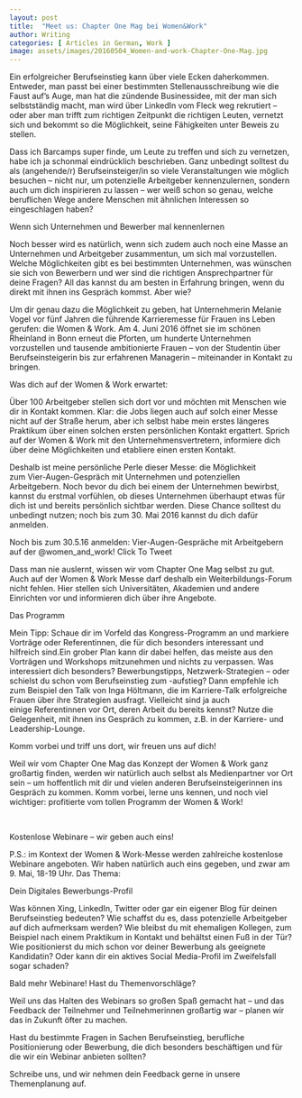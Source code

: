 ```yaml
---
layout: post
title:  "Meet us: Chapter One Mag bei Women&Work"
author: Writing
categories: [ Articles in German, Work ]
image: assets/images/20160504_Women-and-work-Chapter-One-Mag.jpg
---
```



Ein erfolgreicher Berufseinstieg kann über viele Ecken daherkommen. Entweder, man passt bei einer bestimmten Stellenausschreibung wie die Faust auf’s Auge, man hat die zündende Businessidee, mit der man sich selbstständig macht, man wird über LinkedIn vom Fleck weg rekrutiert – oder aber man trifft zum richtigen Zeitpunkt die richtigen Leuten, vernetzt sich und bekommt so die Möglichkeit, seine Fähigkeiten unter Beweis zu stellen.

Dass ich Barcamps super finde, um Leute zu treffen und sich zu vernetzen, habe ich ja schonmal eindrücklich beschrieben. Ganz unbedingt solltest du als (angehende/r) Berufseinsteiger/in so viele Veranstaltungen wie möglich besuchen – nicht nur, um potenzielle Arbeitgeber kennenzulernen, sondern auch um dich inspirieren zu lassen – wer weiß schon so genau, welche beruflichen Wege andere Menschen mit ähnlichen Interessen so eingeschlagen haben?

Wenn sich Unternehmen und Bewerber mal kennenlernen

Noch besser wird es natürlich, wenn sich zudem auch noch eine Masse an Unternehmen und Arbeitgeber zusammentun, um sich mal vorzustellen. Welche Möglichkeiten gibt es bei bestimmten Unternehmen, was wünschen sie sich von Bewerbern und wer sind die richtigen Ansprechpartner für deine Fragen? All das kannst du am besten in Erfahrung bringen, wenn du direkt mit ihnen ins Gespräch kommst. Aber wie?

Um dir genau dazu die Möglichkeit zu geben, hat Unternehmerin Melanie Vogel vor fünf Jahren die führende Karrieremesse für Frauen ins Leben gerufen: die Women & Work. Am 4. Juni 2016 öffnet sie im schönen Rheinland in Bonn erneut die Pforten, um hunderte Unternehmen vorzustellen und tausende ambitionierte Frauen – von der Studentin über Berufseinsteigerin bis zur erfahrenen Managerin – miteinander in Kontakt zu bringen.

Was dich auf der Women & Work erwartet:

Über 100 Arbeitgeber stellen sich dort vor und möchten mit Menschen wie dir in Kontakt kommen. Klar: die Jobs liegen auch auf solch einer Messe nicht auf der Straße herum, aber ich selbst habe mein erstes längeres Praktikum über einen solchen ersten persönlichen Kontakt ergattert. Sprich auf der Women & Work mit den Unternehmensvertretern, informiere dich über deine Möglichkeiten und etabliere einen ersten Kontakt.

Deshalb ist meine persönliche Perle dieser Messe: die Möglichkeit zum Vier-Augen-Gespräch mit Unternehmen und potenziellen Arbeitgebern. Noch bevor du dich bei einem der Unternehmen bewirbst, kannst du erstmal vorfühlen, ob dieses Unternehmen überhaupt etwas für dich ist und bereits persönlich sichtbar werden. Diese Chance solltest du unbedingt nutzen; noch bis zum 30. Mai 2016 kannst du dich dafür anmelden.

Noch bis zum 30.5.16 anmelden: Vier-Augen-Gespräche mit Arbeitgebern auf der @women_and_work! Click To Tweet

Dass man nie auslernt, wissen wir vom Chapter One Mag selbst zu gut. Auch auf der Women & Work Messe darf deshalb ein Weiterbildungs-Forum nicht fehlen. Hier stellen sich Universitäten, Akademien und andere Einrichten vor und informieren dich über ihre Angebote.

Das Programm

Mein Tipp: Schaue dir im Vorfeld das Kongress-Programm an und markiere Vorträge oder Referentinnen, die für dich besonders interessant und hilfreich sind.Ein grober Plan kann dir dabei helfen, das meiste aus den Vorträgen und Workshops mitzunehmen und nichts zu verpassen. Was interessiert dich besonders? Bewerbungstipps, Netzwerk-Strategien – oder schielst du schon vom Berufseinstieg zum -aufstieg? Dann empfehle ich zum Beispiel den Talk von Inga Höltmann, die im Karriere-Talk erfolgreiche Frauen über ihre Strategien ausfragt. Vielleicht sind ja auch einige Referentinnen vor Ort, deren Arbeit du bereits kennst? Nutze die Gelegenheit, mit ihnen ins Gespräch zu kommen, z.B. in der Karriere- und Leadership-Lounge.

Komm vorbei und triff uns dort, wir freuen uns auf dich!

Weil wir vom Chapter One Mag das Konzept der Women & Work ganz großartig finden, werden wir natürlich auch selbst als Medienpartner vor Ort sein – um hoffentlich mit dir und vielen anderen Berufseinsteigerinnen ins Gespräch zu kommen. Komm vorbei, lerne uns kennen, und noch viel wichtiger: profitierte vom tollen Programm der Women & Work!

 

Kostenlose Webinare – wir geben auch eins!

P.S.: im Kontext der Women & Work-Messe werden zahlreiche kostenlose Webinare angeboten. Wir haben natürlich auch eins gegeben, und zwar am 9. Mai, 18-19 Uhr. Das Thema:

Dein Digitales Bewerbungs-Profil

Was können Xing, LinkedIn, Twitter oder gar ein eigener Blog für deinen Berufseinstieg bedeuten? Wie schaffst du es, dass potenzielle Arbeitgeber auf dich aufmerksam werden? Wie bleibst du mit ehemaligen Kollegen, zum Beispiel nach einem Praktikum in Kontakt und behältst einen Fuß in der Tür? Wie positionierst du mich schon vor deiner Bewerbung als geeignete Kandidatin? Oder kann dir ein aktives Social Media-Profil im Zweifelsfall sogar schaden?

Bald mehr Webinare! Hast du Themenvorschläge?

Weil uns das Halten des Webinars so großen Spaß gemacht hat – und das Feedback der Teilnehmer und Teilnehmerinnen großartig war – planen wir das in Zukunft öfter zu machen.

Hast du bestimmte Fragen in Sachen Berufseinstieg, berufliche Positionierung oder Bewerbung, die dich besonders beschäftigen und für die wir ein Webinar anbieten sollten?

Schreibe uns, und wir nehmen dein Feedback gerne in unsere Themenplanung auf.

 

